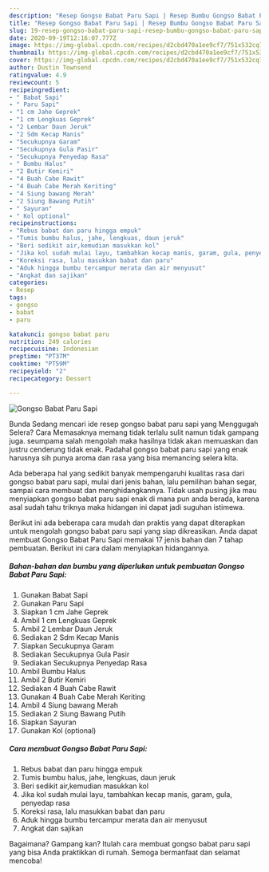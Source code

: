 ```yaml
---
description: "Resep Gongso Babat Paru Sapi | Resep Bumbu Gongso Babat Paru Sapi Yang Menggugah Selera"
title: "Resep Gongso Babat Paru Sapi | Resep Bumbu Gongso Babat Paru Sapi Yang Menggugah Selera"
slug: 19-resep-gongso-babat-paru-sapi-resep-bumbu-gongso-babat-paru-sapi-yang-menggugah-selera
date: 2020-09-19T12:16:07.777Z
image: https://img-global.cpcdn.com/recipes/d2cbd470a1ee9cf7/751x532cq70/gongso-babat-paru-sapi-foto-resep-utama.jpg
thumbnail: https://img-global.cpcdn.com/recipes/d2cbd470a1ee9cf7/751x532cq70/gongso-babat-paru-sapi-foto-resep-utama.jpg
cover: https://img-global.cpcdn.com/recipes/d2cbd470a1ee9cf7/751x532cq70/gongso-babat-paru-sapi-foto-resep-utama.jpg
author: Dustin Townsend
ratingvalue: 4.9
reviewcount: 5
recipeingredient:
- " Babat Sapi"
- " Paru Sapi"
- "1 cm Jahe Geprek"
- "1 cm Lengkuas Geprek"
- "2 Lembar Daun Jeruk"
- "2 Sdm Kecap Manis"
- "Secukupnya Garam"
- "Secukupnya Gula Pasir"
- "Secukupnya Penyedap Rasa"
- " Bumbu Halus"
- "2 Butir Kemiri"
- "4 Buah Cabe Rawit"
- "4 Buah Cabe Merah Keriting"
- "4 Siung bawang Merah"
- "2 Siung Bawang Putih"
- " Sayuran"
- " Kol optional"
recipeinstructions:
- "Rebus babat dan paru hingga empuk"
- "Tumis bumbu halus, jahe, lengkuas, daun jeruk"
- "Beri sedikit air,kemudian masukkan kol"
- "Jika kol sudah mulai layu, tambahkan kecap manis, garam, gula, penyedap rasa"
- "Koreksi rasa, lalu masukkan babat dan paru"
- "Aduk hingga bumbu tercampur merata dan air menyusut"
- "Angkat dan sajikan"
categories:
- Resep
tags:
- gongso
- babat
- paru

katakunci: gongso babat paru 
nutrition: 249 calories
recipecuisine: Indonesian
preptime: "PT37M"
cooktime: "PT59M"
recipeyield: "2"
recipecategory: Dessert

---
```



![Gongso Babat Paru Sapi](https://img-global.cpcdn.com/recipes/d2cbd470a1ee9cf7/751x532cq70/gongso-babat-paru-sapi-foto-resep-utama.jpg)

Bunda Sedang mencari ide resep gongso babat paru sapi yang Menggugah Selera? Cara Memasaknya memang tidak terlalu sulit namun tidak gampang juga. seumpama salah mengolah maka hasilnya tidak akan memuaskan dan justru cenderung tidak enak. Padahal gongso babat paru sapi yang enak harusnya sih punya aroma dan rasa yang bisa memancing selera kita.

Ada beberapa hal yang sedikit banyak mempengaruhi kualitas rasa dari gongso babat paru sapi, mulai dari jenis bahan, lalu pemilihan bahan segar, sampai cara membuat dan menghidangkannya. Tidak usah pusing jika mau menyiapkan gongso babat paru sapi enak di mana pun anda berada, karena asal sudah tahu triknya maka hidangan ini dapat jadi suguhan istimewa.




Berikut ini ada beberapa cara mudah dan praktis yang dapat diterapkan untuk mengolah gongso babat paru sapi yang siap dikreasikan. Anda dapat membuat Gongso Babat Paru Sapi memakai 17 jenis bahan dan 7 tahap pembuatan. Berikut ini cara dalam menyiapkan hidangannya.

<!--inarticleads1-->

##### Bahan-bahan dan bumbu yang diperlukan untuk pembuatan Gongso Babat Paru Sapi:

1. Gunakan  Babat Sapi
1. Gunakan  Paru Sapi
1. Siapkan 1 cm Jahe Geprek
1. Ambil 1 cm Lengkuas Geprek
1. Ambil 2 Lembar Daun Jeruk
1. Sediakan 2 Sdm Kecap Manis
1. Siapkan Secukupnya Garam
1. Sediakan Secukupnya Gula Pasir
1. Sediakan Secukupnya Penyedap Rasa
1. Ambil  Bumbu Halus
1. Ambil 2 Butir Kemiri
1. Sediakan 4 Buah Cabe Rawit
1. Gunakan 4 Buah Cabe Merah Keriting
1. Ambil 4 Siung bawang Merah
1. Sediakan 2 Siung Bawang Putih
1. Siapkan  Sayuran
1. Gunakan  Kol (optional)




<!--inarticleads2-->

##### Cara membuat Gongso Babat Paru Sapi:

1. Rebus babat dan paru hingga empuk
1. Tumis bumbu halus, jahe, lengkuas, daun jeruk
1. Beri sedikit air,kemudian masukkan kol
1. Jika kol sudah mulai layu, tambahkan kecap manis, garam, gula, penyedap rasa
1. Koreksi rasa, lalu masukkan babat dan paru
1. Aduk hingga bumbu tercampur merata dan air menyusut
1. Angkat dan sajikan




Bagaimana? Gampang kan? Itulah cara membuat gongso babat paru sapi yang bisa Anda praktikkan di rumah. Semoga bermanfaat dan selamat mencoba!
